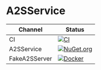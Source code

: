 # A2SService
Channel | Status
-|-
CI | [![CI](https://github.com/HMBSbige/A2SService/workflows/CI/badge.svg)](https://github.com/HMBSbige/A2SService/actions)
A2SService | [![NuGet.org](https://img.shields.io/nuget/v/A2SService.svg?logo=nuget)](https://www.nuget.org/packages/A2SService/)
FakeA2SServer | [![Docker](https://img.shields.io/badge/fakea2sserver-blue?label=Docker&logo=docker)](https://github.com/users/HMBSbige/packages/container/package/fakea2sserver)
